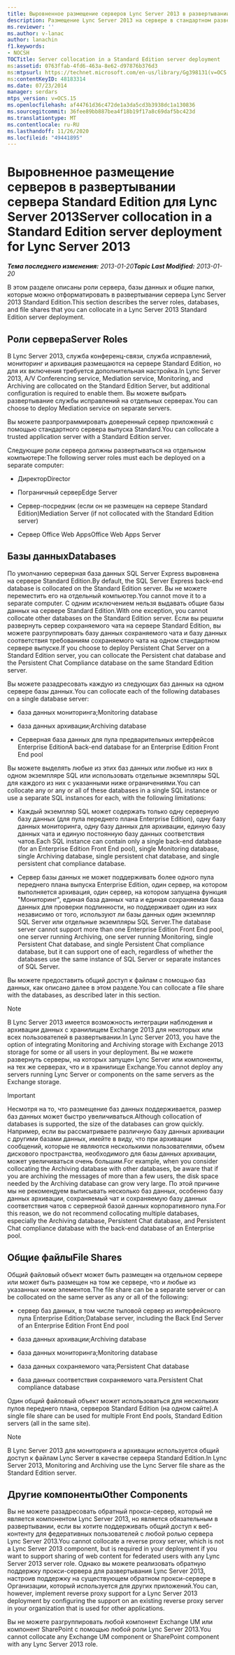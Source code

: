 ```yaml
---
title: Выровненное размещение серверов Lync Server 2013 в развертывании сервера Standard Edition
description: Размещение Lync Server 2013 на сервере в стандартном развертывании сервера выпусков.
ms.reviewer: ''
ms.author: v-lanac
author: lanachin
f1.keywords:
- NOCSH
TOCTitle: Server collocation in a Standard Edition server deployment
ms:assetid: 0763ffab-4fd6-463a-8e62-d97876b376d3
ms:mtpsurl: https://technet.microsoft.com/en-us/library/Gg398131(v=OCS.15)
ms:contentKeyID: 48183314
ms.date: 07/23/2014
manager: serdars
mtps_version: v=OCS.15
ms.openlocfilehash: af44761d36c472de1a3da5cd3b3938dc1a130836
ms.sourcegitcommit: 36fee89bb887bea4f18b19f17a8c69daf5bc423d
ms.translationtype: MT
ms.contentlocale: ru-RU
ms.lasthandoff: 11/26/2020
ms.locfileid: "49441895"
---
```

# <a name="server-collocation-in-a-standard-edition-server-deployment-for-lync-server-2013"></a><span data-ttu-id="f954e-103">Выровненное размещение серверов в развертывании сервера Standard Edition для Lync Server 2013</span><span class="sxs-lookup"><span data-stu-id="f954e-103">Server collocation in a Standard Edition server deployment for Lync Server 2013</span></span>

<div data-xmlns="http://www.w3.org/1999/xhtml">

<div class="topic" data-xmlns="http://www.w3.org/1999/xhtml" data-msxsl="urn:schemas-microsoft-com:xslt" data-cs="https://msdn.microsoft.com/">

<div data-asp="https://msdn2.microsoft.com/asp">



</div>

<div id="mainSection">

<div id="mainBody"><span data-ttu-id="f954e-104">

<span> </span></span><span class="sxs-lookup"><span data-stu-id="f954e-104">

<span> </span></span></span>

<span data-ttu-id="f954e-105">_**Тема последнего изменения:** 2013-01-20_</span><span class="sxs-lookup"><span data-stu-id="f954e-105">_**Topic Last Modified:** 2013-01-20_</span></span>

<span data-ttu-id="f954e-106">В этом разделе описаны роли сервера, базы данных и общие папки, которые можно отформатировать в развертывании сервера Lync Server 2013 Standard Edition.</span><span class="sxs-lookup"><span data-stu-id="f954e-106">This section describes the server roles, databases, and file shares that you can collocate in a Lync Server 2013 Standard Edition server deployment.</span></span>

<div>

## <a name="server-roles"></a><span data-ttu-id="f954e-107">Роли сервера</span><span class="sxs-lookup"><span data-stu-id="f954e-107">Server Roles</span></span>

<span data-ttu-id="f954e-108">В Lync Server 2013, служба конференц-связи, служба исправлений, мониторинг и архивация размещаются на сервере Standard Edition, но для их включения требуется дополнительная настройка.</span><span class="sxs-lookup"><span data-stu-id="f954e-108">In Lync Server 2013, A/V Conferencing service, Mediation service, Monitoring, and Archiving are collocated on the Standard Edition Server, but additional configuration is required to enable them.</span></span> <span data-ttu-id="f954e-109">Вы можете выбрать развертывание службы исправлений на отдельных серверах.</span><span class="sxs-lookup"><span data-stu-id="f954e-109">You can choose to deploy Mediation service on separate servers.</span></span>

<span data-ttu-id="f954e-110">Вы можете разпрограммировать доверенный сервер приложений с помощью стандартного сервера выпуска Standard.</span><span class="sxs-lookup"><span data-stu-id="f954e-110">You can collocate a trusted application server with a Standard Edition server.</span></span>

<span data-ttu-id="f954e-111">Следующие роли сервера должны развертываться на отдельном компьютере:</span><span class="sxs-lookup"><span data-stu-id="f954e-111">The following server roles must each be deployed on a separate computer:</span></span>

  - <span data-ttu-id="f954e-112">Директор</span><span class="sxs-lookup"><span data-stu-id="f954e-112">Director</span></span>

  - <span data-ttu-id="f954e-113">Пограничный сервер</span><span class="sxs-lookup"><span data-stu-id="f954e-113">Edge Server</span></span>

  - <span data-ttu-id="f954e-114">Сервер-посредник (если он не размещен на сервере Standard Edition)</span><span class="sxs-lookup"><span data-stu-id="f954e-114">Mediation Server (if not collocated with the Standard Edition server)</span></span>

  - <span data-ttu-id="f954e-115">Сервер Office Web Apps</span><span class="sxs-lookup"><span data-stu-id="f954e-115">Office Web Apps Server</span></span>

</div>

<div>

## <a name="databases"></a><span data-ttu-id="f954e-116">Базы данных</span><span class="sxs-lookup"><span data-stu-id="f954e-116">Databases</span></span>

<span data-ttu-id="f954e-117">По умолчанию серверная база данных SQL Server Express выровнена на сервере Standard Edition.</span><span class="sxs-lookup"><span data-stu-id="f954e-117">By default, the SQL Server Express back-end database is collocated on the Standard Edition server.</span></span> <span data-ttu-id="f954e-118">Вы не можете переместить его на отдельный компьютер.</span><span class="sxs-lookup"><span data-stu-id="f954e-118">You cannot move it to a separate computer.</span></span> <span data-ttu-id="f954e-119">С одним исключением нельзя выдавать общие базы данных на сервере Standard Edition.</span><span class="sxs-lookup"><span data-stu-id="f954e-119">With one exception, you cannot collocate other databases on the Standard Edition server.</span></span> <span data-ttu-id="f954e-120">Если вы решили развернуть сервер сохраняемого чата на сервере Standard Edition, вы можете разгруппировать базу данных сохраняемого чата и базу данных соответствия требованиям сохраняемого чата на одном стандартном сервере выпуске.</span><span class="sxs-lookup"><span data-stu-id="f954e-120">If you choose to deploy Persistent Chat Server on a Standard Edition server, you can collocate the Persistent chat database and the Persistent Chat Compliance database on the same Standard Edition server.</span></span>

<span data-ttu-id="f954e-121">Вы можете разадресовать каждую из следующих баз данных на одном сервере базы данных.</span><span class="sxs-lookup"><span data-stu-id="f954e-121">You can collocate each of the following databases on a single database server:</span></span>

  - <span data-ttu-id="f954e-122">база данных мониторинга;</span><span class="sxs-lookup"><span data-stu-id="f954e-122">Monitoring database</span></span>

  - <span data-ttu-id="f954e-123">база данных архивации;</span><span class="sxs-lookup"><span data-stu-id="f954e-123">Archiving database</span></span>

  - <span data-ttu-id="f954e-124">Серверная база данных для пула предварительных интерфейсов Enterprise Edition</span><span class="sxs-lookup"><span data-stu-id="f954e-124">A back-end database for an Enterprise Edition Front End pool</span></span>

<span data-ttu-id="f954e-125">Вы можете выделять любые из этих баз данных или любые из них в одном экземпляре SQL или использовать отдельные экземпляры SQL для каждого из них с указанными ниже ограничениями.</span><span class="sxs-lookup"><span data-stu-id="f954e-125">You can collocate any or any or all of these databases in a single SQL instance or use a separate SQL instances for each, with the following limitations:</span></span>

  - <span data-ttu-id="f954e-126">Каждый экземпляр SQL может содержать только одну серверную базу данных (для пула переднего плана Enterprise Edition), одну базу данных мониторинга, одну базу данных для архивации, единую базу данных чата и единую постоянную базу данных соответствия чатов.</span><span class="sxs-lookup"><span data-stu-id="f954e-126">Each SQL instance can contain only a single back-end database (for an Enterprise Edition Front End pool), single Monitoring database, single Archiving database, single persistent chat database, and single persistent chat compliance database.</span></span>

  - <span data-ttu-id="f954e-127">Сервер базы данных не может поддерживать более одного пула переднего плана выпуска Enterprise Edition, один сервер, на котором выполняется архивация, один сервер, на котором запущена функция "Мониторинг", единая база данных чата и единая сохраняемая база данных для проверки подлинности, но поддерживает один из них независимо от того, используют ли базы данных один экземпляр SQL Server или отдельные экземпляры SQL Server.</span><span class="sxs-lookup"><span data-stu-id="f954e-127">The database server cannot support more than one Enterprise Edition Front End pool, one server running Archiving, one server running Monitoring, single Persistent Chat database, and single Persistent Chat compliance database, but it can support one of each, regardless of whether the databases use the same instance of SQL Server or separate instances of SQL Server.</span></span>

<span data-ttu-id="f954e-128">Вы можете предоставить общий доступ к файлам с помощью баз данных, как описано далее в этом разделе.</span><span class="sxs-lookup"><span data-stu-id="f954e-128">You can collocate a file share with the databases, as described later in this section.</span></span>

<div>


> [!NOTE]  
> <span data-ttu-id="f954e-129">В Lync Server 2013 имеется возможность интеграции наблюдения и архивации данных с хранилищем Exchange 2013 для некоторых или всех пользователей в развертывании.</span><span class="sxs-lookup"><span data-stu-id="f954e-129">In Lync Server 2013, you have the option of integrating Monitoring and Archiving storage with Exchange 2013 storage for some or all users in your deployment.</span></span> <span data-ttu-id="f954e-130">Вы не можете развернуть серверы, на которых запущен Lync Server или компоненты, на тех же серверах, что и в хранилище Exchange.</span><span class="sxs-lookup"><span data-stu-id="f954e-130">You cannot deploy any servers running Lync Server or components on the same servers as the Exchange storage.</span></span>



</div>

<div>


> [!IMPORTANT]  
> <span data-ttu-id="f954e-131">Несмотря на то, что размещение баз данных поддерживается, размер баз данных может быстро увеличиваться.</span><span class="sxs-lookup"><span data-stu-id="f954e-131">Although collocation of databases is supported, the size of the databases can grow quickly.</span></span> <span data-ttu-id="f954e-132">Например, если вы рассматриваете различную базу данных архивации с другими базами данных, имейте в виду, что при архивации сообщений, которые не являются несколькими пользователями, объем дискового пространства, необходимого для базы данных архивации, может увеличиваться очень большим.</span><span class="sxs-lookup"><span data-stu-id="f954e-132">For example, when you consider collocating the Archiving database with other databases, be aware that if you are archiving the messages of more than a few users, the disk space needed by the Archiving database can grow very large.</span></span> <span data-ttu-id="f954e-133">По этой причине мы не рекомендуем выписывать несколько баз данных, особенно базу данных архивации, сохраняемый чат и сохраняемую базу данных соответствия чатов с серверной базой данных корпоративного пула.</span><span class="sxs-lookup"><span data-stu-id="f954e-133">For this reason, we do not recommend collocating multiple databases, especially the Archiving database, Persistent Chat database, and Persistent Chat compliance database with the back-end database of an Enterprise pool.</span></span>



</div>

</div>

<div>

## <a name="file-shares"></a><span data-ttu-id="f954e-134">Общие файлы</span><span class="sxs-lookup"><span data-stu-id="f954e-134">File Shares</span></span>

<span data-ttu-id="f954e-135">Общий файловый объект может быть размещен на отдельном сервере или может быть размещен на том же сервере, что и любые из указанных ниже элементов.</span><span class="sxs-lookup"><span data-stu-id="f954e-135">The file share can be a separate server or can be collocated on the same server as any or all of the following:</span></span>

  - <span data-ttu-id="f954e-136">сервер баз данных, в том числе тыловой сервер из интерфейсного пула Enterprise Edition;</span><span class="sxs-lookup"><span data-stu-id="f954e-136">Database server, including the Back End Server of an Enterprise Edition Front End pool</span></span>

  - <span data-ttu-id="f954e-137">база данных архивации;</span><span class="sxs-lookup"><span data-stu-id="f954e-137">Archiving database</span></span>

  - <span data-ttu-id="f954e-138">база данных мониторинга;</span><span class="sxs-lookup"><span data-stu-id="f954e-138">Monitoring database</span></span>

  - <span data-ttu-id="f954e-139">база данных сохраняемого чата;</span><span class="sxs-lookup"><span data-stu-id="f954e-139">Persistent Chat database</span></span>

  - <span data-ttu-id="f954e-140">база данных соответствия сохраняемого чата.</span><span class="sxs-lookup"><span data-stu-id="f954e-140">Persistent Chat compliance database</span></span>

<span data-ttu-id="f954e-141">Один общий файловый объект может использоваться для нескольких пулов переднего плана, серверов Standard Edition (на одном сайте).</span><span class="sxs-lookup"><span data-stu-id="f954e-141">A single file share can be used for multiple Front End pools, Standard Edition servers (all in the same site).</span></span>

<div>


> [!NOTE]  
> <span data-ttu-id="f954e-142">В Lync Server 2013 для мониторинга и архивации используется общий доступ к файлам Lync Server в качестве сервера Standard Edition.</span><span class="sxs-lookup"><span data-stu-id="f954e-142">In Lync Server 2013, Monitoring and Archiving use the Lync Server file share as the Standard Edition server.</span></span>



</div>

</div>

<div>

## <a name="other-components"></a><span data-ttu-id="f954e-143">Другие компоненты</span><span class="sxs-lookup"><span data-stu-id="f954e-143">Other Components</span></span>

<span data-ttu-id="f954e-144">Вы не можете разадресовать обратный прокси-сервер, который не является компонентом Lync Server 2013, но является обязательным в развертывании, если вы хотите поддерживать общий доступ к веб-контенту для федеративных пользователей с любой ролью сервера Lync Server 2013.</span><span class="sxs-lookup"><span data-stu-id="f954e-144">You cannot collocate a reverse proxy server, which is not a Lync Server 2013 component, but is required in your deployment if you want to support sharing of web content for federated users with any Lync Server 2013 server role.</span></span> <span data-ttu-id="f954e-145">Однако вы можете реализовать обратную поддержку прокси-сервера для развертывания Lync Server 2013, настроив поддержку на существующем обратном прокси-сервере в Организации, который используется для других приложений.</span><span class="sxs-lookup"><span data-stu-id="f954e-145">You can, however, implement reverse proxy support for a Lync Server 2013 deployment by configuring the support on an existing reverse proxy server in your organization that is used for other applications.</span></span>

<span data-ttu-id="f954e-146">Вы не можете разгруппировать любой компонент Exchange UM или компонент SharePoint с помощью любой роли Lync Server 2013.</span><span class="sxs-lookup"><span data-stu-id="f954e-146">You cannot collocate any Exchange UM component or SharePoint component with any Lync Server 2013 role.</span></span>

<span data-ttu-id="f954e-147"></div>

</div>

<span> </span>

</div>

</div>

</span><span class="sxs-lookup"><span data-stu-id="f954e-147"></div>

</div>

<span> </span>

</div>

</div>

</span></span></div>

